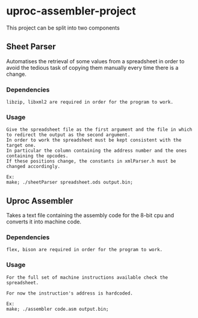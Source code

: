 # uproc-assembler-project

This project can be split into two components



## Sheet Parser

Automatises the retrieval of some values from a spreadsheet in order to avoid the tedious task of copying them manually every time there is a change.
    
### Dependencies

    libzip, libxml2 are required in order for the program to work.

### Usage
    
    Give the spreadsheet file as the first argument and the file in which to redirect the output as the second argument.
    In order to work the spreadsheet must be kept consistent with the target one.
    In particular the column containing the address number and the ones containing the opcodes. 
    If these positions change, the constants in xmlParser.h must be changed accordingly.

    Ex:
    make; ./sheetParser spreadsheet.ods output.bin;



## Uproc Assembler

Takes a text file containing the assembly code for the 8-bit cpu and converts it into machine code.
    
### Dependencies

    flex, bison are required in order for the program to work.

### Usage
    
    For the full set of machine instructions available check the spreadsheet.
    
    For now the instruction's address is hardcoded.

    Ex:
    make; ./assembler code.asm output.bin;

